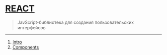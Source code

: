 # [REACT](https://react.dev/)
> JavScript-библиотека для создания пользовательских интерфейсов

---
1. [Intro](https://github.com/s-tian-88/React/blob/main/data/1.0-intro.md)
2. [Components](https://github.com/s-tian-88/React/blob/main/data/1.1-react_components.md)

